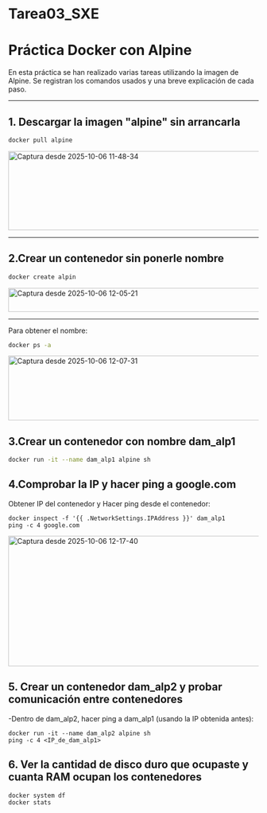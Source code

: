 # Tarea03_SXE

# Práctica Docker con Alpine

En esta práctica se han realizado varias tareas utilizando la imagen de Alpine. Se registran los comandos usados y una breve explicación de cada paso.

---

## 1. Descargar la imagen "alpine" sin arrancarla

   ```bash
   docker pull alpine
   ```
<img width="737" height="159" alt="Captura desde 2025-10-06 11-48-34" src="https://github.com/user-attachments/assets/36d3ec54-c8d1-40e1-90ca-5091ec9a658a" />

---

## 2.Crear un contenedor sin ponerle nombre

   ```bash
   docker create alpin
   ```
<img width="590" height="48" alt="Captura desde 2025-10-06 12-05-21" src="https://github.com/user-attachments/assets/f717c8c5-7862-4458-9363-aa416be33e9a" />

---
Para obtener el nombre:
   ```bash
   docker ps -a
   ```
<img width="998" height="130" alt="Captura desde 2025-10-06 12-07-31" src="https://github.com/user-attachments/assets/cd877a3b-9ea6-4a28-a7fa-0e08a3e3eb55" />

## 3.Crear un contenedor con nombre dam_alp1

   ```bash
   docker run -it --name dam_alp1 alpine sh
   ```

## 4.Comprobar la IP y hacer ping a google.com
Obtener IP del contenedor y Hacer ping desde el contenedor:
   
 
    docker inspect -f '{{ .NetworkSettings.IPAddress }}' dam_alp1
    ping -c 4 google.com

<img width="997" height="262" alt="Captura desde 2025-10-06 12-17-40" src="https://github.com/user-attachments/assets/86ca063f-3038-48b5-b573-34a39bab9b90" />

## 5. Crear un contenedor dam_alp2 y probar comunicación entre contenedores
-Dentro de dam_alp2, hacer ping a dam_alp1 (usando la IP obtenida antes):
    
    
    docker run -it --name dam_alp2 alpine sh
    ping -c 4 <IP_de_dam_alp1>

## 6. Ver la cantidad de disco duro que ocupaste y cuanta RAM ocupan los contenedores

```shell
docker system df
docker stats
```


    

    
   
  
